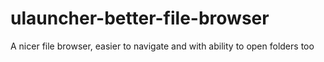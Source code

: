 # ulauncher-better-file-browser
A nicer file browser, easier to navigate and with ability to open folders too
